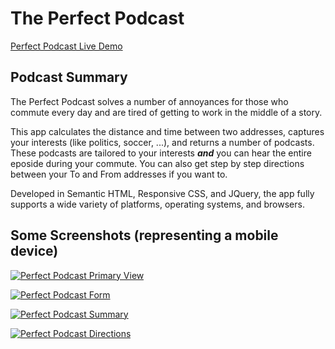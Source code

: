 # The Perfect Podcast

[Perfect Podcast Live Demo](https://jponczak.github.io/PerfectPodcast/ "Live Demo")


## Podcast Summary
The Perfect Podcast solves a number of annoyances for those who commute every day and are tired of getting to work in the middle of a story.

This app  calculates the distance and time between two addresses, captures your interests (like politics, soccer, ...), and returns a number of podcasts. These podcasts are tailored to your interests ***and*** you can hear the entire eposide during your commute. You can also get step by step directions between your To and From addresses if you want to.

Developed in Semantic HTML, Responsive CSS, and JQuery, the app fully supports a wide variety of platforms, operating systems, and browsers.

## Some Screenshots (representing a mobile device)

[![Perfect Podcast Primary View](https://jponczak.github.io/PerfectPodcast/img/pod1.png "Perfect Podcast Primary View")](https://jponczak.github.io/PerfectPodcast/img/pod1.png "Perfect Podcast Primary View")

[![Perfect Podcast Form](https://jponczak.github.io/PerfectPodcast/img/pod2.png "Perfect Podcast Form")](https://jponczak.github.io/PerfectPodcast/img/pod2.png "Perfect Podcast Form")

[![Perfect Podcast Summary](https://jponczak.github.io/PerfectPodcast/img/pod3.png "Perfect Podcast Summary")](https://jponczak.github.io/PerfectPodcast/img/pod3.png "Perfect Podcast Summary")

[![Perfect Podcast Directions](https://jponczak.github.io/PerfectPodcast/img/pod4.png "Perfect Podcast Directions")](https://jponczak.github.io/PerfectPodcast/img/pod4.png "Perfect Podcast Directions")

